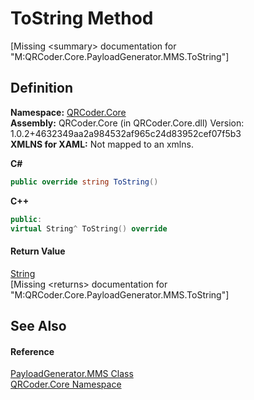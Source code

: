 # ToString Method


\[Missing &lt;summary&gt; documentation for "M:QRCoder.Core.PayloadGenerator.MMS.ToString"\]



## Definition
**Namespace:** <a href="N_QRCoder_Core.md">QRCoder.Core</a>  
**Assembly:** QRCoder.Core (in QRCoder.Core.dll) Version: 1.0.2+4632349aa2a984532af965c24d83952cef07f5b3  
**XMLNS for XAML:** Not mapped to an xmlns.

**C#**
``` C#
public override string ToString()
```
**C++**
``` C++
public:
virtual String^ ToString() override
```



#### Return Value
<a href="https://learn.microsoft.com/dotnet/api/system.string" target="_blank" rel="noopener noreferrer">String</a>  
\[Missing &lt;returns&gt; documentation for "M:QRCoder.Core.PayloadGenerator.MMS.ToString"\]

## See Also


#### Reference
<a href="T_QRCoder_Core_PayloadGenerator_MMS.md">PayloadGenerator.MMS Class</a>  
<a href="N_QRCoder_Core.md">QRCoder.Core Namespace</a>  
